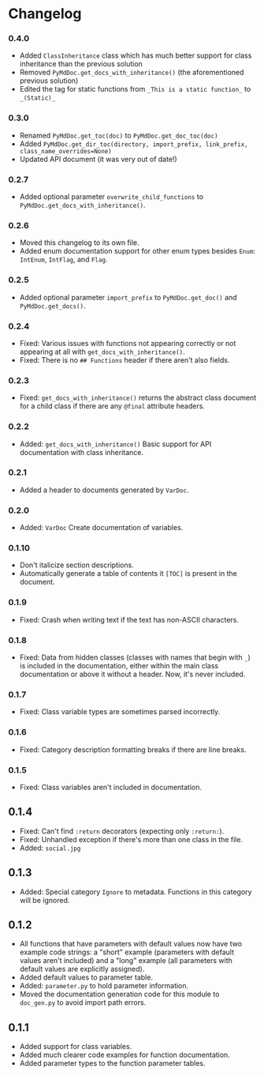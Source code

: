 # Changelog

### 0.4.0

- Added `ClassInheritance` class which has much better support for class inheritance than the previous solution
- Removed `PyMdDoc.get_docs_with_inheritance()` (the aforementioned previous solution)
- Edited the tag for static functions from `_This is a static function_` to `_(Static)_`

### 0.3.0

- Renamed `PyMdDoc.get_toc(doc)` to `PyMdDoc.get_doc_toc(doc)`
- Added `PyMdDoc.get_dir_toc(directory, import_prefix, link_prefix, class_name_overrides=None)`
- Updated API document (it was very out of date!)

### 0.2.7

- Added optional parameter `overwrite_child_functions` to `PyMdDoc.get_docs_with_inheritance()`.

### 0.2.6

- Moved this changelog to its own file.
- Added enum documentation support for other enum types besides `Enum`: `IntEnum`, `IntFlag`, and `Flag`.

### 0.2.5

- Added optional parameter `import_prefix` to `PyMdDoc.get_doc()` and `PyMdDoc.get_docs()`.

### 0.2.4

- Fixed: Various issues with functions not appearing correctly or not appearing at all with `get_docs_with_inheritance()`.
- Fixed: There is no `## Functions` header if there aren't also fields.

### 0.2.3

- Fixed: `get_docs_with_inheritance()` returns the abstract class document for a child class if there are any `@final` attribute headers.

### 0.2.2

- Added: `get_docs_with_inheritance()` Basic support for API documentation with class inheritance.

### 0.2.1

- Added a header to documents generated by `VarDoc`.

### 0.2.0

- Added: `VarDoc` Create documentation of variables.

### 0.1.10

- Don't italicize section descriptions.
- Automatically generate a table of contents it `[TOC]` is present in the document.

### 0.1.9

- Fixed: Crash when writing text if the text has non-ASCII characters.

### 0.1.8

- Fixed: Data from hidden classes (classes with names that begin with `_`) is included in the documentation, either within the main class documentation or above it without a header. Now, it's never included.

### 0.1.7

- Fixed: Class variable types are sometimes parsed incorrectly.

### 0.1.6

- Fixed: Category description formatting breaks if there are line breaks.

### 0.1.5

- Fixed: Class variables aren't included in documentation.

## 0.1.4

- Fixed: Can't find `:return` decorators (expecting only `:return:`).
- Fixed: Unhandled exception if there's more than one class in the file.
- Added: `social.jpg`

## 0.1.3

- Added: Special category `Ignore` to metadata. Functions in this category will be ignored.

## 0.1.2

- All functions that have parameters with default values now have two example code strings: a "short" example (parameters with default values aren't included) and a "long" example (all parameters with default values are explicitly assigned).
- Added default values to parameter table.
- Added: `parameter.py` to hold parameter information.
- Moved the documentation generation code for this module to `doc_gen.py` to avoid import path errors.

## 0.1.1

- Added support for class variables.
- Added much clearer code examples for function documentation.
- Added parameter types to the function parameter tables.
